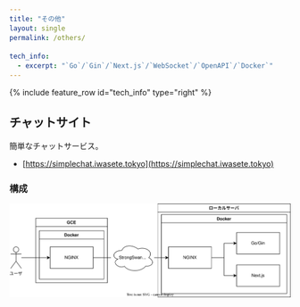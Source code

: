 ```yaml
---
title: "その他"
layout: single
permalink: /others/

tech_info: 
  - excerpt: "`Go`/`Gin`/`Next.js`/`WebSocket`/`OpenAPI`/`Docker`"
---
```


{% include feature_row id="tech_info" type="right" %}

## チャットサイト

簡単なチャットサービス。  
- [https://simplechat.iwasete.tokyo](https://simplechat.iwasete.tokyo)

### 構成
![arch](/assets/images/simplechat-arch.svg)

